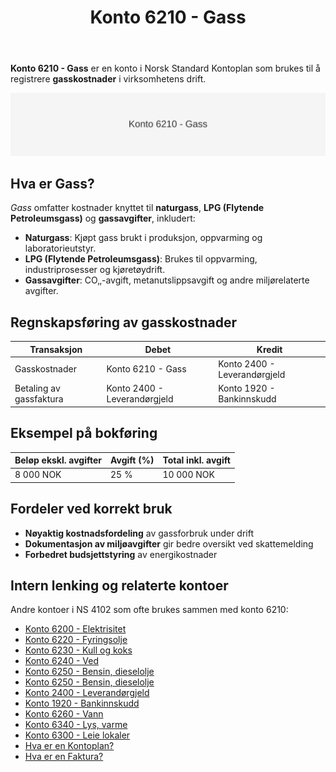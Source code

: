 ﻿---
title: "Konto 6210 - Gass"
seoTitle: "Konto 6210 | Gass | Kontoplan"
description: "Konto 6210 i kontoplanen brukes til å bokføre gasskostnader i virksomhetens drift. Lær om typiske transaksjoner, føring og eksempler."
summary: "Kort guide til konto 6210: bokføring av gasskostnader i virksomheten."
---

**Konto 6210 - Gass** er en konto i Norsk Standard Kontoplan som brukes til å registrere **gasskostnader** i virksomhetens drift.

![Illustrasjon av konto 6210 Gass](6210-gass-image.svg)

## Hva er Gass?

*Gass* omfatter kostnader knyttet til **naturgass**, **LPG (Flytende Petroleumsgass)** og **gassavgifter**, inkludert:

* **Naturgass**: Kjøpt gass brukt i produksjon, oppvarming og laboratorieutstyr.
* **LPG (Flytende Petroleumsgass)**: Brukes til oppvarming, industriprosesser og kjøretøydrift.
* **Gassavgifter**: CO‚‚-avgift, metanutslippsavgift og andre miljørelaterte avgifter.

## Regnskapsføring av gasskostnader

| Transaksjon             | Debet                 | Kredit                       |
|-------------------------|-----------------------|------------------------------|
| Gasskostnader           | Konto 6210 - Gass     | Konto 2400 - Leverandørgjeld |
| Betaling av gassfaktura | Konto 2400 - Leverandørgjeld | Konto 1920 - Bankinnskudd |

## Eksempel på bokføring

| Beløp ekskl. avgifter | Avgift (%) | Total inkl. avgift |
|-----------------------|------------|--------------------|
| 8 000 NOK             | 25 %       | 10 000 NOK         |

## Fordeler ved korrekt bruk

* **Nøyaktig kostnadsfordeling** av gassforbruk under drift
* **Dokumentasjon av miljøavgifter** gir bedre oversikt ved skattemelding
* **Forbedret budsjettstyring** av energikostnader

## Intern lenking og relaterte kontoer

Andre kontoer i NS 4102 som ofte brukes sammen med konto 6210:

* [Konto 6200 - Elektrisitet](/blogs/kontoplan/6200-elektrisitet "Konto 6200 - Elektrisitet")
* [Konto 6220 - Fyringsolje](/blogs/kontoplan/6220-fyringsolje "Konto 6220 - Fyringsolje")
* [Konto 6230 - Kull og koks](/blogs/kontoplan/6230-kull-koks "Konto 6230 - Kull og koks")
* [Konto 6240 - Ved](/blogs/kontoplan/6240-ved "Konto 6240 - Ved")
* [Konto 6250 - Bensin, dieselolje](/blogs/kontoplan/6250-bensin-dieselolje "Konto 6250 - Bensin, dieselolje")
* [Konto 6250 - Bensin, dieselolje](/blogs/kontoplan/6250-bensin-dieselolje "Konto 6250 - Bensin, dieselolje")
* [Konto 2400 - Leverandørgjeld](/blogs/kontoplan/2400-leverandorgjeld "Konto 2400 - Leverandørgjeld")
* [Konto 1920 - Bankinnskudd](/blogs/kontoplan/1920-bankinnskudd "Konto 1920 - Bankinnskudd")
* [Konto 6260 - Vann](/blogs/kontoplan/6260-vann "Konto 6260 - Vann")
* [Konto 6340 - Lys, varme](/blogs/kontoplan/6340-lys-varme "Konto 6340 - Lys, varme")
* [Konto 6300 - Leie lokaler](/blogs/kontoplan/6300-leie-lokaler "Konto 6300 - Leie lokaler")
* [Hva er en Kontoplan?](/blogs/regnskap/hva-er-kontoplan "Hva er en Kontoplan? Komplett Guide til Kontoplaner i Norsk Regnskap")
* [Hva er en Faktura?](/blogs/regnskap/hva-er-en-faktura "Hva er en Faktura? En Guide til Norske Fakturakrav")






